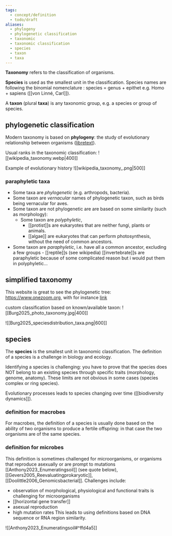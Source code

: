```yaml
---
tags:
  - concept/definition
  - todo/draft
aliases:
  - phylogeny
  - phylogenetic classification
  - taxonomic
  - taxonomic classification
  - species
  - taxon
  - taxa
---
```

**Taxonomy** refers to the classification of organisms.

**Species** is used as the smallest unit in the classification. Species names are following the binomial nomenclature : species = genus + epithet e.g. Homo + sapiens ([[von Linné, Carl]]).

A **taxon** (plural **taxa**) is any taxonomic group, e.g. a species or group of species.
## phylogenetic classification
Modern taxonomy is based on **phylogeny**: the study of evolutionary relationship between organisms ([libretext](https://bio.libretexts.org/Courses/Sacramento_City_College/Biology_342_-_The_New_Plagues/02%3A_Classifying_Pathogens_and_Hosts/2.01%3A_Taxonomy_and_Phylogeny)).

Usual ranks in the taxonomic classification:
![[wikipedia_taxonomy.webp|400]]

Example of evolutionary history
![[wikipedia_taxonomy_.png|500]]

### paraphyletic taxa
- Some taxa are *phylogenetic* (e.g. arthropods, bacteria).
- Some taxon are *vernacular* names of phylogenetic taxon, such as birds being vernacular for aves.
- Some taxon are not phylogenetic are are based on some similarity (such as morphology):
	- Some taxon are *polyphyletic*,
		- [[protist]]s are eukaryotes that are neither fungi, plants or animals.
		-  [[algae]] are eukaryotes that can perform photosynthesis, without the need of common ancestors.
- Some taxon are *paraphyletic*, i.e. have all a common ancestor, excluding a few groups
		- [[reptile]]s (see wikipedia)
[[invertebrate]]s are paraphyletic because of some complicated reason but i would put them in polyphyletic... 

## simplified taxonomy
This website is great to see the phylogenetic tree:
https://www.onezoom.org, with for instance [link](https://www.onezoom.org/life/@Mollusca=802117?otthome=%40Nematoda%3D395057&cols=popularity&highlight=path%3A%40Nematoda%3D395057&highlight=path%3A%40Lumbricus%3D316461&highlight=path%3A%40Arthropoda%3D632179&highlight=path%3A%40Mollusca%3D802117&highlight=path%3A%40Aves%3D81461&highlight=path%3A%40Sauropsida%3D639642&highlight=path%3A%40Amphibia%3D544595&highlight=path%3A%40salmonid_fish%3D4138003&highlight=path%3A%40Fungi%3D352914&highlight=path%3A%40Mytilus_edulis%3D499751#x966,y667,w0.5662)

custom classification based on known/available taxon:
![[Burg2025_photo_taxonomy.jpg|400]]

![[Burg2025_speciesdistribution_taxa.png|600]]
## species
 The **species** is the smallest unit in taxonomic classification. The definition of a species is a challenge in biology and ecology. 
 
  Identifying a species is challenging: you have to prove that the species does NOT belong to an existing species through specific traits (morphology, genome, anatomy). These limits are not obvious in some cases (species complex or ring species).

Evolutionary processes leads to species changing over time ([[biodiversity dynamics]]).
### definition for macrobes
 For macrobes, the definition of a species is usually done based on the ability of two organisms to produce a fertile offspring: in that case the two organisms are of the same species. 
### definition for microbes
 This definition is sometimes challenged for microorganisms, or organisms that reproduce asexually or are prompt to mutations  [[Anthony2023_Enumeratingsoil]] (see quote below), [[Gevers2005_Reevaluatingprokaryotic]], [[Doolittle2006_Genomicsbacterial]]. Challenges include:
 - observation of morphological, physiological and functional traits is challenging for microorganisms
 - [[horizontal gene transfer]]
 - asexual reproduction
 - high mutation rates
This leads to using definitions based on DNA sequence or RNA region similarity.

![[Anthony2023_Enumeratingsoil#^ffd4a5]]
